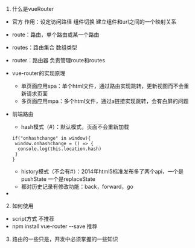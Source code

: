 1. 什么是vueRouter
  * 官方 作用：设定访问路径  组件切换  建立组件和url之间的一个映射关系
  * route：路由，单个路由或某一个路由
  * routes：路由集合 数组类型
  * router：路由器  负责管理route和routes
  * vue-router的实现原理
    + 单页面应用spa：单个html文件，通过路由实现跳转，更新视图而不会重新请求页面
    + 多页面应用mpa：多个html文件，通过a链接实现跳转，会有白屏的问题
  * 前端路由
    + hash模式（#）：默认模式，页面不会重新加载

    ```
    if("onhashchange" in window){
     window.onhashchange = () => {
      console.log(this.location.hash)
     }
    }
    ```
   
    + history模式（不会有#）：2014年html5标准发布多了两个api，一个是pushState 一个是replaceState
    + 都对历史记录有修改功能：back，forward，go
  * 
2. 如何使用
 * script方式   不推荐
 * npm install vue-router --save  推荐
3. 路由的一些只是，开发中必须掌握的一些知识
